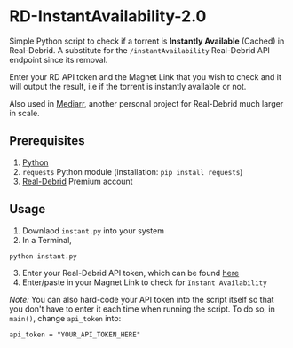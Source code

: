 # RD-InstantAvailability-2.0

Simple Python script to check if a torrent is **Instantly Available** (Cached) in Real-Debrid. A substitute for the `/instantAvailability` Real-Debrid API endpoint since its removal. 

Enter your RD API token and the Magnet Link that you wish to check and it will output the result, i.e if the torrent is instantly available or not.

Also used in [Mediarr](https://github.com/wjH-3/Mediarr), another personal project for Real-Debrid much larger in scale.

## Prerequisites
1. [Python](https://www.python.org/downloads/)
2. `requests` Python module (installation: `pip install requests`)
3. [Real-Debrid](https://real-debrid.com/premium) Premium account

## Usage
1. Downlaod `instant.py` into your system
2. In a Terminal, 
```
python instant.py
```
3. Enter your Real-Debrid API token, which can be found [here](https://real-debrid.com/apitoken)
4. Enter/paste in your Magnet Link to check for `Instant Availability`

*Note:* You can also hard-code your API token into the script itself so that you don't have to enter it each time when running the script. To do so, in `main()`, change `api_token` into: 
```
api_token = "YOUR_API_TOKEN_HERE"
```
